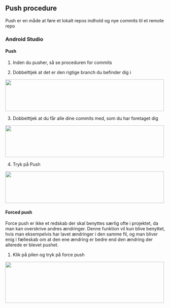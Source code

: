 Push procedure 
---------------

Push er en måde at føre et lokalt repos indhold og nye commits til et remote repo

### Android Studio

#### Push

1.  Inden du pusher, så se proceduren for commits

2.  Dobbelttjek at det er den rigtige branch du befinder dig i

<img src="https://github.com/LouiseFuglsang/New-Yorker.dk/blob/main/assets/AS01_AS_PushProcedure01.png" width="500" height="100"/>

3. Dobbelttjek at du får alle dine commits med, som du har foretaget dig

<img src="https://github.com/LouiseFuglsang/New-Yorker.dk/blob/main/assets/AS02_AS_PushProcedure02.png" width="500" height="100"/>

4. Tryk på Push

<img src="https://github.com/LouiseFuglsang/New-Yorker.dk/blob/main/assets/AS03_AS_PushProcedure03.png" width="500" height="100"/>


<br>

#### Forced push

Force push er ikke et redskab der skal benyttes særlig ofte i projektet, da man kan overskrive andres ændringer. Denne funktion vil kun blive benyttet, hvis man eksempelvis har lavet ændringer i den samme fil, og man bliver enig i fælleskab om at den ene ændring er bedre end den ændring der allerede er blevet pushet.

1.  Klik på pilen og tryk på force push

<img src="https://github.com/LouiseFuglsang/New-Yorker.dk/blob/main/assets/AS04_AS_PushProcedure04.png" width="500" height="130"/>

